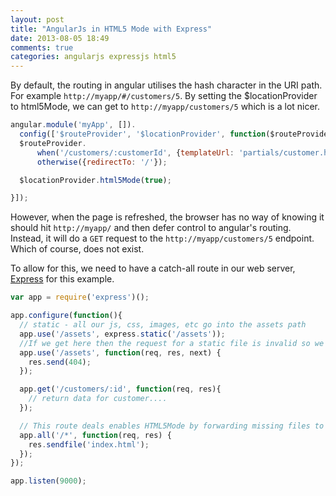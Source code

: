 ```yaml
---
layout: post
title: "AngularJs in HTML5 Mode with Express"
date: 2013-08-05 18:49
comments: true
categories: angularjs expressjs html5
---
```

By default, the routing in angular utilises the hash character in the URI path.  For example `http://myapp/#/customers/5`. By setting the $locationProvider to html5Mode, we can get to `http://myapp/customers/5` which is a lot nicer.

```javascript
angular.module('myApp', []).
  config(['$routeProvider', '$locationProvider', function($routeProvider, $locationProvider) {
  $routeProvider.
      when('/customers/:customerId', {templateUrl: 'partials/customer.html', controller: CustomerCtrl}).
      otherwise({redirectTo: '/'});

  $locationProvider.html5Mode(true);

}]);
```
<!--more-->
However, when the page is refreshed, the browser has no way of knowing it should hit `http://myapp/` and then defer control to angular's routing.  Instead, it will do a `GET` request to the `http://myapp/customers/5` endpoint.  Which of course, does not exist.

To allow for this, we need to have a catch-all route in our web server, [Express](http://expressjs.com/) for this example.

```javascript
var app = require('express')();

app.configure(function(){
  // static - all our js, css, images, etc go into the assets path
  app.use('/assets', express.static('/assets'));
  //If we get here then the request for a static file is invalid so we may as well stop here
  app.use('/assets', function(req, res, next) {
    res.send(404); 
  });

  app.get('/customers/:id', function(req, res){
    // return data for customer....
  });

  // This route deals enables HTML5Mode by forwarding missing files to the index.html
  app.all('/*', function(req, res) {
    res.sendfile('index.html');
  });
});

app.listen(9000);
```